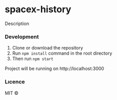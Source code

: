 # spacex-history
Description

### Development

1. Clone or download the repository
2. Run `npm install` command in the root directory
3. Then run `npm start`

Project will be running on http://localhost:3000

### Lıcence

MIT ©
